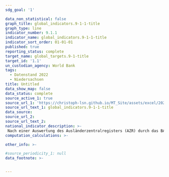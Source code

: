 ```yaml
---
sdg_goal: '1'

data_non_statistical: false
graph_title: global_indicators.9-1-1-title
graph_type: line
indicator_number: 9.1.1
indicator_name: global_indicators.9-1-1-title
indicator_sort_order: 01-01-01
published: true
reporting_status: complete
target_name: global_targets.9-1-title
target_id: '1.1'
un_custodian_agency: World Bank
tags:
  - Datenstand 2022
  - Niedersachsen
title: Untitled
data_show_map: false
data_status: complete
source_active_1: true
source_url_1: 'https://christoph-lsn.github.io/MT_Site/assets/excel/2021_1-1-1.xlsx'
source_url_text_1: global_indicators.9-1-1-title
data_source:
source_url_2:
source_url_text_2:
national_indicator_description: >-
 Nach einer Auswertung des Ausländerzentralregisters (AZR) durch das BAMF zum Stichtag 22.05.2022 sind seit dem 24.02.2022 (Kriegsbeginn) bundesweit etwa 781.000 und in Niedersachsen 73.000 Vertriebene aus der Ukraine angekommen und im AZR erfasst. Die Zahl umfasst Personen, denen bereits ein Aufenthaltstitel nach § 24 Aufenthaltsgesetz zum vorübergehenden Schutz erteilt wurde, Personen, die ein Schutzgesuch geäußert haben sowie eingereiste ukrainische Staatsangehörige, die ohne Schutzgesuch und Aufenthaltstitelerteilung erfasst wurden. Nicht abgebildet werden Personen, die sich bisher nicht bei den örtlichen Behörden gemeldet habe oder die zunächst im AZR erfasst wurden, aber inzwischen ohne Abmeldung weitergereist und nicht mehr in Niedersachsen aufhältig sind. Es ist somit immer auch von einem „Dunkelfeld“ auszugehen, insbesondere aufgrund des zunächst 90tägigen visafreien Aufenthaltes und der Ausnahme vom Erfordernis eines Aufenthaltstitels bis zum 31.08.2022 für aus der Ukraine Vertriebene.
computation_calculations: >-

other_info: >-

#source_periodicity_1: null
data_footnote: >-


---
```

